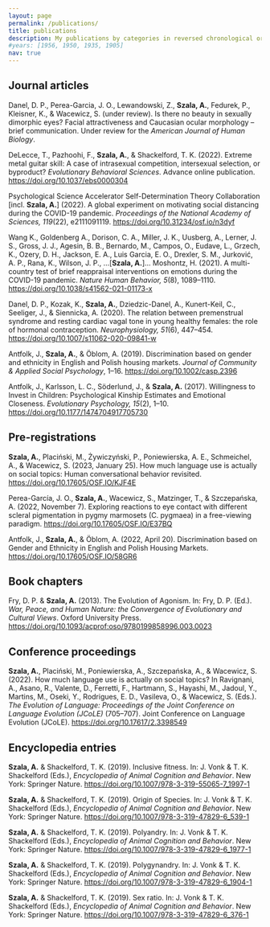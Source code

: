 ```yaml
---
layout: page
permalink: /publications/
title: publications
description: My publications by categories in reversed chronological order.
#years: [1956, 1950, 1935, 1905]
nav: true
---
```

<h2 class="category">Journal articles</h2>

Danel, D. P., Perea-Garcia, J. O., Lewandowski, Z., <b>Szala, A.</b>, Fedurek, P., Kleisner, K., & Wacewicz, S. (under review). Is there no beauty in sexually dimorphic eyes? Facial attractiveness and Caucasian ocular morphology – brief communication. Under review for the <i>American Journal of Human Biology</i>.

DeLecce, T., Pazhoohi, F., <b>Szala, A.</b>, & Shackelford, T. K. (2022). Extreme metal guitar skill: A case of intrasexual competition, intersexual selection, or byproduct? <i>Evolutionary Behavioral Sciences</i>. Advance online publication. https://doi.org/10.1037/ebs0000304

Psychological Science Accelerator Self-Determination Theory Collaboration [incl. <b>Szala, A.</b>] (2022). A global experiment on motivating social distancing during the COVID-19 pandemic. <i>Proceedings of the National Academy of Sciences, 119</i>(22), e2111091119. https://doi.org/10.31234/osf.io/n3dyf

Wang K., Goldenberg A., Dorison, C. A., Miller, J. K., Uusberg, A., Lerner, J. S., Gross, J. J., Agesin, B. B., Bernardo, M., Campos, O., Eudave, L., Grzech, K., Ozery, D. H., Jackson, E. A., Luis Garcia, E. O., Drexler, S. M., Jurković, A. P., Rana, K., Wilson, J. P., …[<b>Szala, A.</b>]… Moshontz, H. (2021). A multi-country test of brief reappraisal interventions on emotions during the COVID-19 pandemic. <i>Nature Human Behavior, 5</i>(8), 1089–1110. https://doi.org/10.1038/s41562-021-01173-x

Danel, D. P., Kozak, K., <b>Szala, A.</b>, Dziedzic-Danel, A., Kunert-Keil, C., Seeliger, J., & Siennicka, A. (2020). The relation between premenstrual syndrome and resting cardiac vagal tone in young healthy females: the role of hormonal contraception. <i>Neurophysiology, 51</i>(6), 447–454. https://doi.org/10.1007/s11062-020-09841-w

Antfolk, J., <b>Szala, A.</b>, & Öblom, A. (2019). Discrimination based on gender and ethnicity in English and Polish housing markets. <i>Journal of Community & Applied Social Psychology</i>, 1–16. https://doi.org/10.1002/casp.2396

Antfolk, J., Karlsson, L. C., Söderlund, J., & <b>Szala, A.</b> (2017). Willingness to Invest in Children: Psychological Kinship Estimates and Emotional Closeness. <i>Evolutionary Psychology, 15</i>(2), 1–10. https://doi.org/10.1177/1474704917705730

<h2 class="category">Pre-registrations</h2>

<b>Szala, A.</b>, Placiński, M., Żywiczyński, P., Poniewierska, A. E., Schmeichel, A., & Wacewicz, S. (2023, January 25). How much language use is actually on social topics: Human conversational behavior revisited. https://doi.org/10.17605/OSF.IO/KJF4E

Perea-García, J. O., <b>Szala, A.</b>, Wacewicz, S., Matzinger, T., & Szczepańska, A. (2022, November 7). Exploring reactions to eye contact with different scleral pigmentation in pygmy marmosets  (C. pygmaea) in a free-viewing paradigm. https://doi.org/10.17605/OSF.IO/E37BQ

Antfolk, J., <b>Szala, A.</b>, & Öblom, A. (2022, April 20). Discrimination based on Gender and Ethnicity in English and Polish Housing Markets. https://doi.org/10.17605/OSF.IO/58GR6

<h2 class="category">Book chapters</h2>

Fry, D. P. & <b>Szala, A.</b> (2013). The Evolution of Agonism. In: Fry, D. P. (Ed.). <i>War, Peace, and Human Nature: the Convergence of Evolutionary and Cultural Views</i>. Oxford University Press. https://doi.org/10.1093/acprof:oso/9780199858996.003.0023

<h2 class="category">Conference proceedings</h2>

<b>Szala, A.</b>, Placiński, M., Poniewierska, A., Szczepańska, A., & Wacewicz, S. (2022). How much language use is actually on social topics? In Ravignani, A., Asano, R., Valente, D., Ferretti, F., Hartmann, S., Hayashi, M., Jadoul, Y., Martins, M., Oseki, Y., Rodrigues, E. D., Vasileva, O., & Wacewicz, S. (Eds.). <i>The Evolution of Language: Proceedings of the Joint Conference on Language Evolution (JCoLE)</i> (705–707). Joint Conference on Language Evolution (JCoLE). https://doi.org/10.17617/2.3398549

<h2 class="category">Encyclopedia entries</h2>

<b>Szala, A.</b> & Shackelford, T. K. (2019). Inclusive fitness. In: J. Vonk & T. K. Shackelford (Eds.), <i>Encyclopedia of Animal Cognition and Behavior</i>. New York: Springer Nature. https://doi.org/10.1007/978-3-319-55065-7_1997-1

<b>Szala, A.</b> & Shackelford, T. K. (2019). Origin of Species. In: J. Vonk & T. K. Shackelford (Eds.), <i>Encyclopedia of Animal Cognition and Behavior</i>. New York: Springer Nature. https://doi.org/10.1007/978-3-319-47829-6_539-1

<b>Szala, A.</b> & Shackelford, T. K. (2019). Polyandry. In: J. Vonk & T. K. Shackelford (Eds.), <i>Encyclopedia of Animal Cognition and Behavior</i>. New York: Springer Nature. https://doi.org/10.1007/978-3-319-47829-6_1977-1

<b>Szala, A.</b> & Shackelford, T. K. (2019). Polygynandry. In: J. Vonk & T. K. Shackelford (Eds.), <i>Encyclopedia of Animal Cognition and Behavior</i>. New York: Springer Nature. https://doi.org/10.1007/978-3-319-47829-6_1904-1

<b>Szala, A.</b> & Shackelford, T. K. (2019). Sex ratio. In: J. Vonk & T. K. Shackelford (Eds.), <i>Encyclopedia of Animal Cognition and Behavior</i>. New York: Springer Nature. https://doi.org/10.1007/978-3-319-47829-6_376-1

